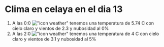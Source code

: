 # Clima en celaya en el dia 13

1. A las 0:0 !["icon weather"](http://openweathermap.org/img/w/01n.png) tenemos una temperatura de 5.74 C con cielo claro y  vientos de 2.3 y nubosidad al 0%
1. A las 2:0 !["icon weather"](http://openweathermap.org/img/w/02n.png) tenemos una temperatura de 4 C con cielo claro y  vientos de 3.1 y nubosidad al 5%
